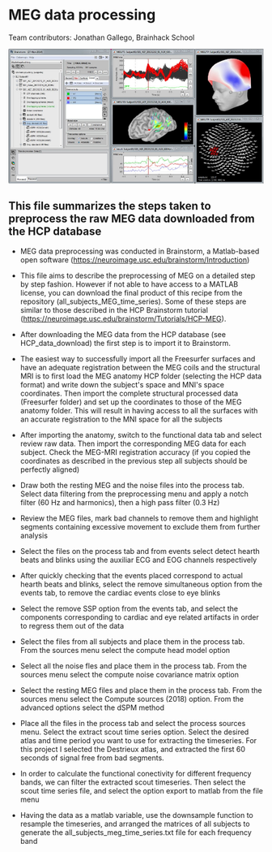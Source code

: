 # MEG data processing
 
Team contributors: Jonathan Gallego, Brainhack School

![Brainstorm image](brainstorm.jpg)

## This file summarizes the steps taken to preprocess the raw MEG data downloaded from the HCP database

- MEG data preprocessing was conducted in Brainstorm, a Matlab-based open software (https://neuroimage.usc.edu/brainstorm/Introduction)

- This file aims to describe the preprocessing of MEG on a detailed step by step fashion. However if not able to have access to a MATLAB license, you can download the final product of this recipe from the repository (all_subjects_MEG_time_series). Some of these steps are similar to those described in the HCP Brainstorm tutorial (https://neuroimage.usc.edu/brainstorm/Tutorials/HCP-MEG).

- After downloading the MEG data from the HCP database (see HCP_data_download) the first step is to import it to Brainstorm.

- The easiest way to successfully import all the Freesurfer surfaces and have an adequate registration between the MEG coils and the structural MRI is to first load the MEG anatomy HCP folder (selecting the HCP data format) and write down the subject's space and MNI's space coordinates. Then import the complete structural processed data (Freesurfer folder) and set up the coordinates to those of the MEG anatomy folder. This will result in having access to all the surfaces with an accurate registration to the MNI space for all the subjects

- After importing the anatomy, switch to the functional data tab and select review raw data. Then import the corresponding MEG data for each subject. Check the MEG-MRI registration accuracy (if you copied the coordinates as described in the previous step all subjects should be perfectly aligned)

- Draw both the resting MEG and the noise files into the process tab. Select data filtering from the preprocessing menu and apply a notch filter (60 Hz and harmonics), then a high pass filter (0.3 Hz)

- Review the MEG files, mark bad channels to remove them and highlight segments containing excessive movement to exclude them from further analysis

- Select the files on the process tab and from events select detect hearth beats and blinks using the auxiliar ECG and EOG channels respectively

- After quickly checking that the events placed correspond to actual hearth beats and blinks, select the remove simultaneous option from the events tab, to remove the cardiac events close to eye blinks

- Select the remove SSP option from the events tab, and select the components corresponding to cardiac and eye related artifacts in order to regress them out of the data

- Select the files from all subjects and place them in the process tab. From the sources menu select the compute head model option

- Select all the noise fles and place them in the process tab. From the sources menu select the compute noise covariance matrix option

- Select the resting MEG files and place them in the process tab. From the sources menu select the Compute sources (2018) option. From the advanced options select the dSPM method

- Place all the files in the process tab and select the process sources menu. Select the extract scout time series option. Select the desired atlas and time period you want to use for extracting the timeseries. For this project I selected the Destrieux atlas, and extracted the first 60 seconds of signal free from bad segments.

- In order to calculate the functional conectivity for different frequency bands, we can filter the extracted scout timeseries. Then select the scout time series file, and select the option export to matlab from the file menu 

- Having the data as a matlab variable, use the downsample function to resample the timeseries, and arranged the matrices of all subjects to generate the all_subjects_meg_time_series.txt file for each frequency band
